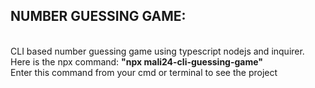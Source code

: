 <h2>NUMBER GUESSING GAME:</h2>
<br>CLI based number guessing game using typescript nodejs and inquirer.
<br>Here is the npx command: <b>"npx mali24-cli-guessing-game"</b>
<br>Enter this command from your cmd or terminal to see the project
